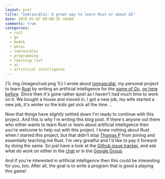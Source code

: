 ```yaml
---
layout: post
title: "Iomrascálaí: A great way to learn Rust or about AI"
date: 2015-01-07 09:08:35 +0100
comments: true
categories:
  - rust
  - go
  - baduk
  - weiqi
  - iomrascálaí
  - programming
  - learning rust
  - ai
  - artificial intelligence
---
```


{% img /images/rust.png %}
I wrote about [Iomrascálaí](https://github.com/ujh/iomrascalai), my
personal project to learn [Rust](http://www.rust-lang.org/) by writing
an artificial intelligence for the
<a href="http://en.wikipedia.org/wiki/Go_(game)">game of Go</a>,
[on here before](/2014/04/29/introducting-iomrascalai/). Since then
it's gone rather quiet as I haven't had much time to work on it. We
bought a house and moved in, I got a new job, my wife started a new
job, it's winter so the kids get sick all the time ...

<!-- more -->

Now that things have *slightly* settled down I'm ready to continue
with this project. And this is why I'm writing this blog post. If
there's anyone out there who either wants to learn Rust or learn about
artificial intelligence then you're welcome to help out with this
project. I knew nothing about Rust when I started this project, but
that didn't stop [Thomas P](https://github.com/TisButMe) from joining
and essentially teaching me Rust. I'm very greatful and I'd like to
pay it forward by doing the same. So just have a look at the
[Github issue tracker](https://github.com/ujh/iomrascalai/issues), and
ask what do work on either in the
[chat](https://gitter.im/ujh/iomrascalai) or in the
[Google Group](https://groups.google.com/forum/#!forum/iomrascalai).

And if you're interested in artificial intelligence then this could be
interesting for you, too. After all, the goal is to write a program
that is good a playing this game!
